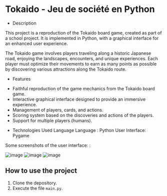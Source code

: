 # Tokaido - Jeu de société en Python

* Description
  
This project is a reproduction of the Tokaido board game, created as part of a school project. It is implemented in Python, with a graphical interface for an enhanced user experience.

The Tokaido game involves players traveling along a historic Japanese road, enjoying the landscapes, encounters, and unique experiences. Each player must optimize their movements to earn as many points as possible by discovering various attractions along the Tokaido route.

* Features
  
- Faithful reproduction of the game mechanics from the Tokaido board game.
- Interactive graphical interface designed to provide an immersive experience.
- Management of players, cards, and actions.
- Scoring system based on the discoveries and actions of the players.
- Support for multiple players (humans).

* Technologies Used Language
Language : Python
User Interface: Pygame

Some screenshots of the user interface: : 

![image](https://github.com/user-attachments/assets/7e6eafab-9c90-422b-b60c-15dbaf188cc6)
![image](https://github.com/user-attachments/assets/955dc990-ef95-4a1c-bbef-b100404d523a)
![image](https://github.com/user-attachments/assets/e2be979e-d811-417b-b6cb-f3ca9f28169e)





## How to use the project 

1. Clone the depository.
2. Execute the file `main.py`.

